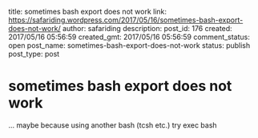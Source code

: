 title: sometimes bash export does not work
link: https://safariding.wordpress.com/2017/05/16/sometimes-bash-export-does-not-work/
author: safariding
description: 
post_id: 176
created: 2017/05/16 05:56:59
created_gmt: 2017/05/16 05:56:59
comment_status: open
post_name: sometimes-bash-export-does-not-work
status: publish
post_type: post

# sometimes bash export does not work

... maybe because using another bash (tcsh etc.) try exec bash